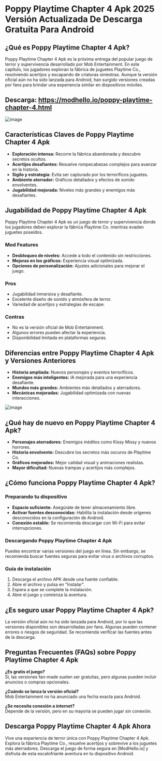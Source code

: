 # Poppy Playtime Chapter 4 Apk 2025 Versión Actualizada De Descarga Gratuita Para Android

## ¿Qué es Poppy Playtime Chapter 4 Apk?

Poppy Playtime Chapter 4 Apk es la próxima entrega del popular juego de terror y supervivencia desarrollado por Mob Entertainment. En este capítulo, los jugadores exploran la fábrica de juguetes Playtime Co., resolviendo acertijos y escapando de criaturas siniestras. Aunque la versión oficial aún no ha sido lanzada para Android, han surgido versiones creadas por fans para brindar una experiencia similar en dispositivos móviles.

## Descarga: https://modhello.io/poppy-playtime-chapter-4.html

![image](https://github.com/user-attachments/assets/507c71fd-9273-4843-a379-540fe29cfa6e)

## Características Claves de Poppy Playtime Chapter 4 Apk

- **Exploración intensa:** Recorre la fábrica abandonada y descubre secretos ocultos.
- **Acertijos desafiantes:** Resuelve rompecabezas complejos para avanzar en la historia.
- **Sigilo y estrategia:** Evita ser capturado por los terroríficos juguetes.
- **Ambiente aterrador:** Gráficos detallados y efectos de sonido envolventes.
- **Jugabilidad mejorada:** Niveles más grandes y enemigos más desafiantes.

## Jugabilidad de Poppy Playtime Chapter 4 Apk

Poppy Playtime Chapter 4 Apk es un juego de terror y supervivencia donde los jugadores deben explorar la fábrica Playtime Co. mientras evaden juguetes poseídos.

### Mod Features

- **Desbloqueo de niveles:** Accede a todo el contenido sin restricciones.
- **Mejoras en los gráficos:** Experiencia visual optimizada.
- **Opciones de personalización:** Ajustes adicionales para mejorar el juego.

### Pros

- Jugabilidad inmersiva y desafiante.
- Excelente diseño de sonido y atmósfera de terror.
- Variedad de acertijos y estrategias de escape.

### Contras

- No es la versión oficial de Mob Entertainment.
- Algunos errores pueden afectar la experiencia.
- Disponibilidad limitada en plataformas seguras.

## Diferencias entre Poppy Playtime Chapter 4 Apk y Versiones Anteriores

- **Historia ampliada:** Nuevos personajes y eventos terroríficos.
- **Enemigos más inteligentes:** IA mejorada para una experiencia desafiante.
- **Mundos más grandes:** Ambientes más detallados y aterradores.
- **Mecánicas mejoradas:** Jugabilidad optimizada con nuevas interacciones.

![image](https://github.com/user-attachments/assets/19f30560-2fd7-4858-81e5-394bfa792c9b)

## ¿Qué hay de nuevo en Poppy Playtime Chapter 4 Apk?

- **Personajes aterradores:** Enemigos inéditos como Kissy Missy y nuevos horrores.
- **Historia envolvente:** Descubre los secretos más oscuros de Playtime Co.
- **Gráficos mejorados:** Mejor calidad visual y animaciones realistas.
- **Mayor dificultad:** Nuevas trampas y acertijos más complejos.

## ¿Cómo funciona Poppy Playtime Chapter 4 Apk?

### Preparando tu dispositivo

- **Espacio suficiente:** Asegúrate de tener almacenamiento libre.
- **Activar fuentes desconocidas:** Habilita la instalación desde orígenes desconocidos en la configuración de Android.
- **Conexión estable:** Se recomienda descargar con Wi-Fi para evitar interrupciones.

### Descargando Poppy Playtime Chapter 4 Apk

Puedes encontrar varias versiones del juego en línea. Sin embargo, se recomienda buscar fuentes seguras para evitar virus o archivos corruptos.

### Guía de instalación

1. Descarga el archivo APK desde una fuente confiable.
2. Abre el archivo y pulsa en "Instalar".
3. Espera a que se complete la instalación.
4. Abre el juego y comienza la aventura.

## ¿Es seguro usar Poppy Playtime Chapter 4 Apk?

La versión oficial aún no ha sido lanzada para Android, por lo que las versiones disponibles son desarrolladas por fans. Algunas pueden contener errores o riesgos de seguridad. Se recomienda verificar las fuentes antes de la descarga.

## Preguntas Frecuentes (FAQs) sobre Poppy Playtime Chapter 4 Apk

**¿Es gratis el juego?**  
Sí, las versiones fan-made suelen ser gratuitas, pero algunas pueden incluir anuncios o compras opcionales.

**¿Cuándo se lanza la versión oficial?**  
Mob Entertainment no ha anunciado una fecha exacta para Android.

**¿Se necesita conexión a internet?**  
Depende de la versión, pero en su mayoría se pueden jugar sin conexión.

## Descarga Poppy Playtime Chapter 4 Apk Ahora

Vive una experiencia de terror única con Poppy Playtime Chapter 4 Apk. Explora la fábrica Playtime Co., resuelve acertijos y sobrevive a los juguetes más aterradores. Descarga el juego de forma segura en [ModHello.io] y disfruta de esta escalofriante aventura en tu dispositivo Android.

